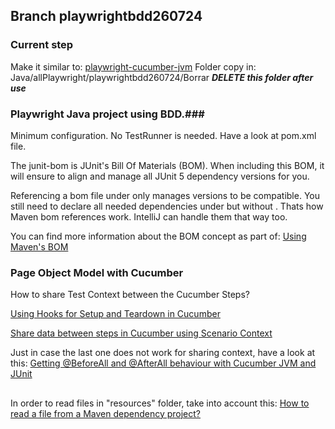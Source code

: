 ## Branch playwrightbdd260724 ##

### Current step ###
Make it similar to:
[playwright-cucumber-jvm](https://github.com/drl-repo/playwright-cucumber-jvm/tree/main)
Folder copy in: Java/allPlaywright/playwrightbdd260724/Borrar
**_DELETE this folder after use_**



### Playwright Java project using BDD.###

Minimum configuration.
No TestRunner is needed.
Have a look at pom.xml file.


The junit-bom is JUnit's Bill Of Materials (BOM). When including this BOM, it will ensure to align and manage all JUnit 5 dependency versions for you. 

Referencing a bom file under <dependencyManagement><dependencies> only manages versions to be compatible. You still need to declare all needed dependencies under <dependencies> but without <version>. Thats how Maven bom references work. IntelliJ can handle them that way too.

You can find more information about the BOM concept as part of:
[Using Maven's BOM](https://reflectoring.io/maven-bom/)


### Page Object Model with Cucumber ###

How to share Test Context between the Cucumber Steps?


[Using Hooks for Setup and Teardown in Cucumber](https://www.unrepo.com/cucumber/using-hooks-for-setup-and-teardown-in-cucumber-tutorial)

[Share data between steps in Cucumber using Scenario Context](https://www.toolsqa.com/selenium-cucumber-framework/share-data-between-steps-in-cucumber-using-scenario-context/)


Just in case the last one does not work for sharing context, have a look at this:
[Getting @BeforeAll and @AfterAll behaviour with Cucumber JVM and JUnit](https://metamorphant.de/blog/posts/2020-03-10-beforeall-afterall-cucumber-jvm-junit/)

##
In order to read files in "resources" folder, take into account this:
[How to read a file from a Maven dependency project?](https://stackoverflow.com/questions/28711606/how-to-read-a-file-from-a-maven-dependency-project)

